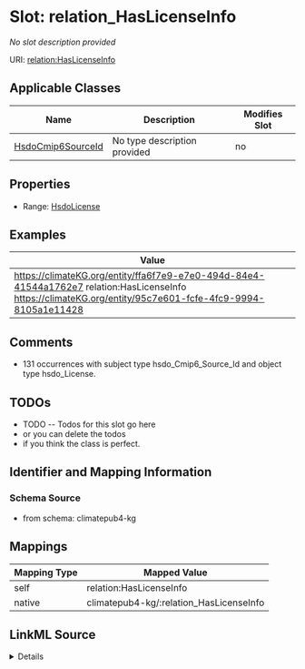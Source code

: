 

# Slot: relation_HasLicenseInfo


_No slot description provided_





URI: [relation:HasLicenseInfo](http://relation.org/HasLicenseInfo)



<!-- no inheritance hierarchy -->





## Applicable Classes

| Name | Description | Modifies Slot |
| --- | --- | --- |
| [HsdoCmip6SourceId](../classes/HsdoCmip6SourceId.md) | No type description provided |  no  |







## Properties

* Range: [HsdoLicense](../classes/HsdoLicense.md)






## Examples

| Value |
| --- |
| https://climateKG.org/entity/ffa6f7e9-e7e0-494d-84e4-41544a1762e7 relation:HasLicenseInfo https://climateKG.org/entity/95c7e601-fcfe-4fc9-9994-8105a1e11428 |

## Comments

* 131 occurrences with subject type hsdo_Cmip6_Source_Id and object type hsdo_License.

## TODOs

* TODO -- Todos for this slot go here
* or you can delete the todos
* if you think the class is perfect.

## Identifier and Mapping Information







### Schema Source


* from schema: climatepub4-kg




## Mappings

| Mapping Type | Mapped Value |
| ---  | ---  |
| self | relation:HasLicenseInfo |
| native | climatepub4-kg/:relation_HasLicenseInfo |




## LinkML Source

<details>
```yaml
name: relation_HasLicenseInfo
description: No slot description provided
todos:
- TODO -- Todos for this slot go here
- or you can delete the todos
- if you think the class is perfect.
comments:
- 131 occurrences with subject type hsdo_Cmip6_Source_Id and object type hsdo_License.
examples:
- value: https://climateKG.org/entity/ffa6f7e9-e7e0-494d-84e4-41544a1762e7 relation:HasLicenseInfo
    https://climateKG.org/entity/95c7e601-fcfe-4fc9-9994-8105a1e11428
from_schema: climatepub4-kg
rank: 1000
slot_uri: relation:HasLicenseInfo
alias: relation_HasLicenseInfo
domain_of:
- hsdo_Cmip6_Source_Id
range: hsdo_License

```
</details>